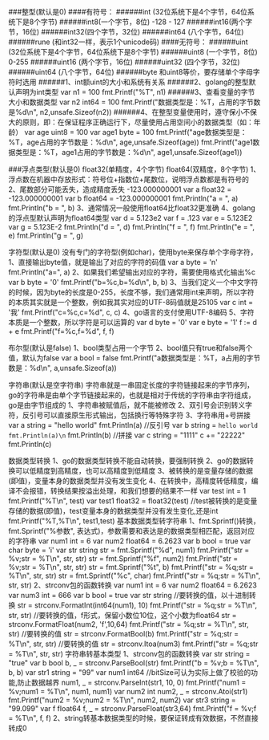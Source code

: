 ###整型(默认是0)
####有符号：
######int (32位系统下是4个字节，64位系统下是8个字节)
######int8(一个字节，8位)   -128 - 127
######int16(两个字节，16位)
######int32(四个字节，32位)
######int64 (八个字节，64位)
######rune (和int32一样，表示1个unicode码)
####无符号：
######uint  (32位系统下是4个字节，64位系统下是8个字节)
######uint8 (一个字节，8位)  0-255
######uint16 (两个字节，16位)
######uint32 (四个字节，32位)
######uint64 (八个字节，64位)
######byte 和uint8等价，要存储单个字母字符时选用
######1、int额uint的大小和系统有关系
######2、golang的整型默认声明为int类型
    var n1 = 100
    fmt.Printf("%T", n1)
######3、查看变量的字节大小和数据类型
    var n2 int64 = 100
    fmt.Printf("数据类型是：%T，占用的字节数是%d\n", n2,unsafe.Sizeof(n2))
######4、在整型变量使用时，遵守保小不保大的原则，即：在保证程序正确运行下，尽量使用占用空间小的数据类型（如：年龄）
    var age uint8 = 100
    var age1 byte = 100
    fmt.Printf("age数据类型是：%T，age占用的字节数是：%d\n", age,unsafe.Sizeof(age))
    fmt.Printf("age1数据类型是：%T，age1占用的字节数是：%d\n", age1,unsafe.Sizeof(age1))

###浮点类型(默认是0)
float32(单精度，4个字节) 
float64(双精度，8个字节) 
1、浮点数在机器中存放形式：符号位+指数位+尾数位，说明浮点数都是有符号的
2、尾数部分可能丢失，造成精度丢失 -123.000000001
    var a float32 = -123.000000001
    var b float64 = -123.000000001
    fmt.Println("a = ", a)
    fmt.Println("b = ", b)
3、通常情况一般使用float64比float32更准确
4、golang的浮点型默认声明为float64类型
    var d = 5.123e2
    var f = .123
    var e = 5.123E2
    var g = 5.123E-2
    fmt.Println("d = ", d)
    fmt.Println("f = ", f)
    fmt.Println("e = ", e)
    fmt.Println("g = ", g)
    
字符型(默认是0)
没有专门的字符型(例如char)，使用byte来保存单个字母字符，
1、直接输出byte值，就是输出了对应的字符的码值
	var a byte = 'n'
	fmt.Println("a=", a)
2、如果我们希望输出对应的字符，需要使用格式化输出%c
	var b byte = '0'
	fmt.Printf("b=%c,b=%d\n", b, b)
3、当我们定义一个中文字符的时候，因为byte的长度是0-255，长度不够，我们通常用int来声明，所以字符的本质其实就是一个整数，例如我其实对应的UTF-8码值就是25105
	var c int = '我'
	fmt.Printf("c=%c,c=%d", c, c)
4、go语言的支付使用UTF-8编码
5、字符本质是一个整数，所以字符是可以运算的
	var d byte = '0'
	var e byte = '1'
	f := d + e
	fmt.Printf("f=%c,f=%d", f, f)
	
布尔型(默认是false)
1、bool类型占用一个字节
2、bool值只有true和false两个值，默认为false
	var a bool = false
	fmt.Printf("a数据类型是：%T，a占用的字节数是：%d\n", a,unsafe.Sizeof(a))
	
字符串(默认是空字符串)
字符串就是一串固定长度的字符链接起来的字节序列，go的字符串是由单个字节链接起来的，也就是相对于传统的字符串由字符组成，go是由字节组成的
1、字符串被赋值后，就不能被修改
2、双引号会识别转义字符，反引号可以直接原生形式输出，包括换行等特殊字符
3、字符串用+号拼接
	var a string = "hello world"
	fmt.Println(a)
	//反引号
	var b string = `hello world fmt.Println(a)\n`
	fmt.Println(b)
	//拼接
	var c string = "1111"
	c += "22222"
	fmt.Println(c)
	
数据类型转换
1、go的数据类型转换不能自动转换，要强制转换
2、go的数据转换可以低精度到高精度，也可以高精度到低精度
3、被转换的是变量存储的数据(即值)，变量本身的数据类型并没有发生变化
4、在转换中，高精度转低精度，编译不会报错，转换结果按溢出处理，和我们想要的结果不一样
    var test int = 1
    fmt.Printf("%T\n", test)
    var test1 float32 = float32(test)
    //test被转换的是变量存储的数据(即值)，test变量本身的数据类型并没有发生变化,还是int
    fmt.Printf("%T,%T\n", test1,test)
基本数据类型转字符串
1、fmt.Sprintf()转换，fmt.Sprintf("%参数", 表达式)，参数需要和表达是的数据类型相匹配，返回对应的字符串
	var num1 int = 6
	var num2 float64 = 6.2623
	var b bool = true
	var char byte = 'i'
	var str string
	str = fmt.Sprintf("%d", num1)
	fmt.Printf("str = %v;str = %T\n", str, str)
	str = fmt.Sprintf("%f", num2)
	fmt.Printf("str = %v;str = %T\n", str, str)
	str = fmt.Sprintf("%t", b)
	fmt.Printf("str = %q;str = %T\n", str, str)
	str = fmt.Sprintf("%c", char)
	fmt.Printf("str = %q;str = %T\n", str, str)
2、strconv包的函数转换
    var num1 int = 6
	var num2 float64 = 6.2623
	var num3 int = 666
	var b bool = true
	var str string
	//要转换的值，以十进制转换
	str = strconv.FormatInt(int64(num1), 10)
	fmt.Printf("str = %q;str = %T\n", str, str)
	//要转换的值，f形式，保留小数位10位，这个小数为float64
	str = strconv.FormatFloat(num2, 'f',10,64)
	fmt.Printf("str = %q;str = %T\n", str, str)
	//要转换的值
	str = strconv.FormatBool(b)
	fmt.Printf("str = %q;str = %T\n", str, str)
	//要转换的值
    str = strconv.Itoa(num3)
    fmt.Printf("str = %q;str = %T\n", str, str)
字符串转基本类型
1、strconv包的函数转换
    var str string = "true"
	var b bool
	b, _ = strconv.ParseBool(str)
	fmt.Printf("b = %v;b = %T\n", b, b)
	var str1 string = "99"
	var num1 int64
	//bitSize可认为实际上做了校验的功能,防止数据越界
	num1, _ = strconv.ParseInt(str1, 10, 0)
	fmt.Printf("num1 = %v;num1 = %T\n", num1, num1)
	var num2 int
	num2, _ = strconv.Atoi(str1)
	fmt.Printf("num2 = %v;num2 = %T\n", num2, num2)
	var str3 string = "99.099"
	var f float64
	f, _ = strconv.ParseFloat(str3,64)
	fmt.Printf("f = %v;f = %T\n", f, f)
2、string转基本数据类型的时候，要保证转成有效数据，不然直接转成0
